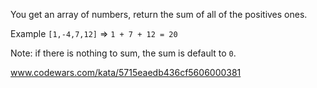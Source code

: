 You get an array of numbers, return the sum of all of the positives ones.

Example ```[1,-4,7,12]``` => ```1 + 7 + 12 = 20```

Note: if there is nothing to sum, the sum is default to ```0```.

www.codewars.com/kata/5715eaedb436cf5606000381
